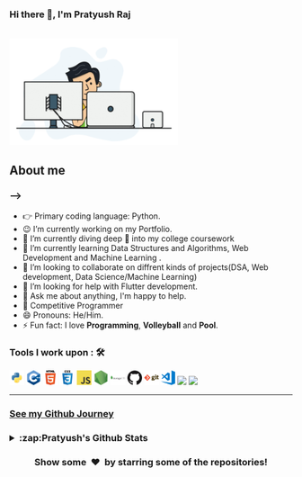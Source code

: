 ### Hi there 👋, I'm Pratyush Raj

<br/>

<img src="https://raw.githubusercontent.com/rajpratyush/rajpratyush/master/me_1.gif" width=300>

<!--
**rajpratyush/rajpratyush** is a ✨ _special_ ✨ repository because its `README.md` (this file) appears on your GitHub profile.

<p align="center">
  <b><i>Let's connect! Find me on the web.</i></b>

[<img height="30" src="https://img.shields.io/badge/twitter-%231DA1F2.svg?&style=for-the-badge&logo=twitter&logoColor=white" />][Twitter]
[<img height="30" src = "https://img.shields.io/badge/gmail-c14438?&style=for-the-badge&logo=gmail&logoColor=white">][gmail] 
[<img height="30" src="https://img.shields.io/badge/linkedin-blue.svg?&style=for-the-badge&logo=linkedin&logoColor=white" />][LinkedIn]
[<img height="30" src = "https://img.shields.io/badge/Facebook-036be4.svg?&style=for-the-badge&logo=facebook&logoColor=white">][Facebook]
<br />
<hr />

<img src="gif.gif" width=200 ></img> 
<!-- Namaste 🙏 -->
 <!--<img align="right" height="270px" alt="GIF" src="https://i.pinimg.com/originals/e4/26/70/e426702edf874b181aced1e2fa5c6cde.gif" /> -->


## About me
### -->
- 👉 Primary coding language: Python.
- 😉 I’m currently working on my Portfolio.
- 🔭 I’m currently diving deep 🤿 into my college coursework
- 🌱 I’m currently learning Data Structures and Algorithms, Web Development and Machine Learning .
- 👯 I’m looking to collaborate on diffrent kinds of projects(DSA, Web development, Data Science/Machine Learning)
- 🤔 I’m looking for help with Flutter development.
- 💬 Ask me about anything, I'm happy to help.
- 🤩 Competitive Programmer 
- 😄 Pronouns: He/Him.
- ⚡ Fun fact: I love <b>Programming</b>, <b>Volleyball</b> and <b>Pool</b>.

### Tools I work upon : 🛠

<code><img width="26px" src="https://raw.githubusercontent.com/github/explore/80688e429a7d4ef2fca1e82350fe8e3517d3494d/topics/python/python.png"></code>
<code><img width="26px" src="https://raw.githubusercontent.com/github/explore/80688e429a7d4ef2fca1e82350fe8e3517d3494d/topics/cpp/cpp.png"></code>
<code><img width="26px" src="https://raw.githubusercontent.com/github/explore/80688e429a7d4ef2fca1e82350fe8e3517d3494d/topics/html/html.png"></code>
<code><img width="26px" src="https://raw.githubusercontent.com/github/explore/80688e429a7d4ef2fca1e82350fe8e3517d3494d/topics/css/css.png"></code>
<code><img width="26px" src="https://raw.githubusercontent.com/github/explore/80688e429a7d4ef2fca1e82350fe8e3517d3494d/topics/javascript/javascript.png"></code>
<code><img width="26px" src="https://raw.githubusercontent.com/github/explore/80688e429a7d4ef2fca1e82350fe8e3517d3494d/topics/nodejs/nodejs.png"></code>
<code><img width="26px" src="https://raw.githubusercontent.com/github/explore/80688e429a7d4ef2fca1e82350fe8e3517d3494d/topics/mongodb/mongodb.png"></code>
<code><img width="26px" src="https://raw.githubusercontent.com/github/explore/78df643247d429f6cc873026c0622819ad797942/topics/github/github.png"></code>
<code><img width="26px" src="https://raw.githubusercontent.com/github/explore/80688e429a7d4ef2fca1e82350fe8e3517d3494d/topics/git/git.png"></code>
<code><img width="26px" src="https://raw.githubusercontent.com/github/explore/80688e429a7d4ef2fca1e82350fe8e3517d3494d/topics/visual-studio-code/visual-studio-code.png"></code>
<code><img width="26px" src="https://miro.medium.com/max/200/1*i_ncmAcN81MRMNRDcenKiw.png"></code>
<code><img width="26px" src="https://miro.medium.com/max/518/1*FogMIj4gYwp3fTHLZuwavQ.png"></code>

***
<html>
  <body>
    <h3><a href="https://resume.github.io/?rajpratyush" target="__blank">See my Github Journey</a></h3>
  </body>
</html><h3>
<details>
  
<summary>:zap:Pratyush's Github Stats</summary>
   <img align="centre" src="ttps://github-readme-stats.vercel.app/api?username=rajpratyush&show_icons=true&theme=radical" /> 
   <p align="center"> 
  Visitor count<br>
  <img src="https://profile-counter.glitch.me/{rajpratyush}/count.svg" />
 
  
[![Pratyush's github stats](https://github-readme-stats.vercel.app/api?username=rajpratyush&count_private=true&show_icons=true&theme=radical&hide_rank=false)](https://github.com/anuraghazra/github-readme-stats)
  
[![Top Langs](https://github-readme-stats.vercel.app/api/top-langs/?username=rajpratyush)](https://github.com/anuraghazra/github-readme-stats)
</p>
</details>
</h3>

<h3 align="center">Show some &nbsp;❤️&nbsp; by starring some of the repositories!</h3>

[twitter]: https://twitter.com/pratyushraj23
[Github Pages]: https://rajpratyush.github.io
[linkedin]: https://www.linkedin.com/in/pratyush-raj-737809193
[Facebook]: https://www.facebook.com/pratyushraj829

